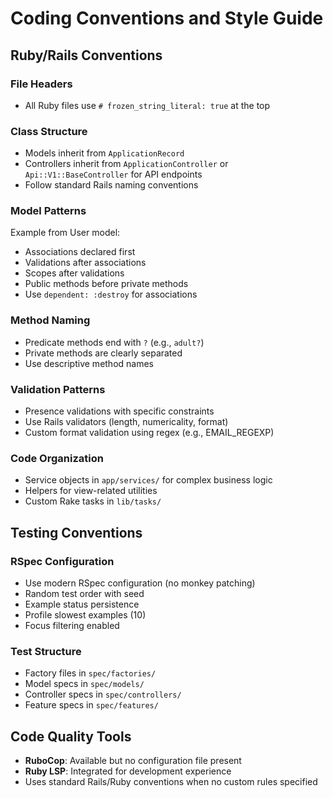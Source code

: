 # Coding Conventions and Style Guide

## Ruby/Rails Conventions

### File Headers
- All Ruby files use `# frozen_string_literal: true` at the top

### Class Structure
- Models inherit from `ApplicationRecord`
- Controllers inherit from `ApplicationController` or `Api::V1::BaseController` for API endpoints
- Follow standard Rails naming conventions

### Model Patterns
Example from User model:
- Associations declared first
- Validations after associations
- Scopes after validations
- Public methods before private methods
- Use `dependent: :destroy` for associations

### Method Naming
- Predicate methods end with `?` (e.g., `adult?`)
- Private methods are clearly separated
- Use descriptive method names

### Validation Patterns
- Presence validations with specific constraints
- Use Rails validators (length, numericality, format)
- Custom format validation using regex (e.g., EMAIL_REGEXP)

### Code Organization
- Service objects in `app/services/` for complex business logic
- Helpers for view-related utilities
- Custom Rake tasks in `lib/tasks/`

## Testing Conventions

### RSpec Configuration
- Use modern RSpec configuration (no monkey patching)
- Random test order with seed
- Example status persistence
- Profile slowest examples (10)
- Focus filtering enabled

### Test Structure
- Factory files in `spec/factories/`
- Model specs in `spec/models/`
- Controller specs in `spec/controllers/`
- Feature specs in `spec/features/`

## Code Quality Tools
- **RuboCop**: Available but no configuration file present
- **Ruby LSP**: Integrated for development experience
- Uses standard Rails/Ruby conventions when no custom rules specified